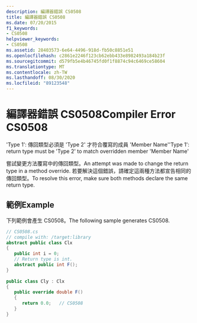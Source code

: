 ```yaml
---
description: 編譯器錯誤 CS0508
title: 編譯器錯誤 CS0508
ms.date: 07/20/2015
f1_keywords:
- CS0508
helpviewer_keywords:
- CS0508
ms.assetid: 28403573-6e64-4496-918d-fb50c8851e51
ms.openlocfilehash: c2861e2246f123cb62ebb433e8982493a184b23f
ms.sourcegitcommit: d579fb5e4b46745fd0f1f8874c94c6469ce58604
ms.translationtype: MT
ms.contentlocale: zh-TW
ms.lasthandoff: 08/30/2020
ms.locfileid: "89123548"
---
```

# <a name="compiler-error-cs0508"></a><span data-ttu-id="e4f58-103">編譯器錯誤 CS0508</span><span class="sxs-lookup"><span data-stu-id="e4f58-103">Compiler Error CS0508</span></span>
<span data-ttu-id="e4f58-104">'Type 1': 傳回類型必須是 'Type 2' 才符合覆寫的成員 'Member Name'</span><span class="sxs-lookup"><span data-stu-id="e4f58-104">'Type 1': return type must be 'Type 2' to match overridden member 'Member Name'</span></span>  
  
 <span data-ttu-id="e4f58-105">嘗試變更方法覆寫中的傳回類型。</span><span class="sxs-lookup"><span data-stu-id="e4f58-105">An attempt was made to change the return type in a method override.</span></span> <span data-ttu-id="e4f58-106">若要解決這個錯誤，請確定這兩種方法都宣告相同的傳回類型。</span><span class="sxs-lookup"><span data-stu-id="e4f58-106">To resolve this error, make sure both methods declare the same return type.</span></span>  
  
## <a name="example"></a><span data-ttu-id="e4f58-107">範例</span><span class="sxs-lookup"><span data-stu-id="e4f58-107">Example</span></span>  
 <span data-ttu-id="e4f58-108">下列範例會產生 CS0508。</span><span class="sxs-lookup"><span data-stu-id="e4f58-108">The following sample generates CS0508.</span></span>  
  
```csharp  
// CS0508.cs  
// compile with: /target:library  
abstract public class Clx  
{  
   public int i = 0;  
   // Return type is int.  
   abstract public int F();  
}  
  
public class Cly : Clx  
{  
   public override double F()  
   {  
      return 0.0;   // CS0508  
   }  
}  
```
